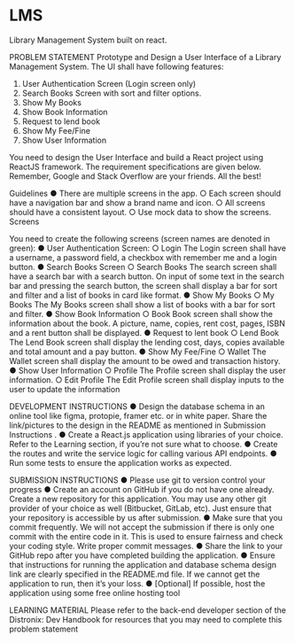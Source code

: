 # LMS
Library Management System built on react.

PROBLEM STATEMENT
Prototype and Design a User Interface of a Library Management System. The UI shall
have following features:
1. User Authentication Screen (Login screen only)
2. Search Books Screen with sort and filter options.
3. Show My Books
4. Show Book Information
5. Request to lend book
6. Show My Fee/Fine
7. Show User Information

You need to design the User Interface and build a React project using ReactJS
framework. The requirement specifications are given below.
Remember, Google and Stack Overflow are your friends.
All the best!

Guidelines
  ● There are multiple screens in the app.
    ○ Each screen should have a navigation bar and show a brand name and
    icon.
    ○ All screens should have a consistent layout.
    ○ Use mock data to show the screens.
    Screens
    
You need to create the following screens (screen names are denoted in
green):
  ● User Authentication Screen:
    ○ Login
    The Login screen shall have a username, a password
    field, a checkbox with remember me and a login button.
  ● Search Books Screen
    ○ Search Books
    The search screen shall have a search bar with a search
    button. On input of some text in the search bar and
    pressing the search button, the screen shall display a
    bar for sort and filter and a list of books in card like
    format.
  ● Show My Books
    ○ My Books
    The My Books screen shall show a list of
    books with a bar for sort and filter.
  ● Show Book Information
    ○ Book
    Book screen shall show the information
    about the book. A picture, name, copies,
    rent cost, pages, ISBN and a rent button
    shall be displayed.
  ● Request to lent book
    ○ Lend Book
    The Lend Book screen shall display the lending cost,
    days, copies available and total amount and a pay
    button.
  ● Show My Fee/Fine
    ○ Wallet
    The Wallet screen shall display the amount to be owed
    and transaction history.
  ● Show User Information
    ○ Profile
    The Profile screen shall display the user information.
    ○ Edit Profile
    The Edit Profile screen shall display inputs to the user to
    update the information
    
DEVELOPMENT INSTRUCTIONS
  ● Design the database schema in an online tool like figma, protopie, framer etc. or in
  white paper. Share the link/pictures to the design in the README as mentioned in
  Submission Instructions .
  ● Create a React.js application using libraries of your choice. Refer to the Learning
  section, if you’re not sure what to choose.
  ● Create the routes and write the service logic for calling various API endpoints.
  ● Run some tests to ensure the application works as expected.

SUBMISSION INSTRUCTIONS
  ● Please use git to version control your progress
  ● Create an account on GitHub if you do not have one already. Create a new
  repository for this application. You may use any other git provider of your choice
  as well (Bitbucket, GitLab, etc). Just ensure that your repository is accessible by us
  after submission.
  ● Make sure that you commit frequently. We will not accept the submission if there
  is only one commit with the entire code in it. This is used to ensure fairness and
  check your coding style. Write proper commit messages.
  ● Share the link to your GitHub repo after you have completed building the
  application.
  ● Ensure that instructions for running the application and database schema design
  link are clearly specified in the README.md file. If we cannot get the application to
  run, then it’s your loss.
  ● [Optional] If possible, host the application using some free online hosting tool
  
LEARNING MATERIAL
Please refer to the back-end developer section of the Distronix: Dev Handbook for
resources that you may need to complete this problem statement
